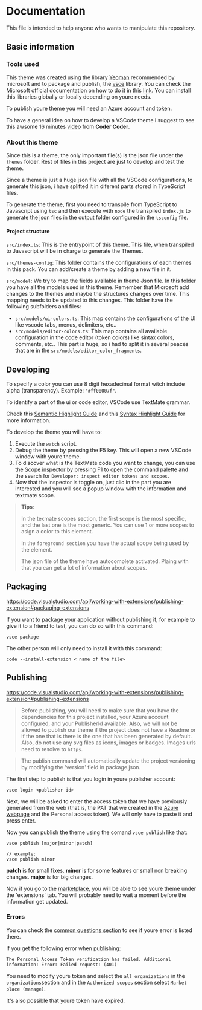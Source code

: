 # Documentation

This file is intended to help anyone who wants to manipulate this repository.

## Basic information

### Tools used

This theme was created using the library [Yeoman](https://www.npmjs.com/package/generator-code) recommended by microsoft and to package and publish, the [vsce](https://www.npmjs.com/package/vsc) library. You can check the Microsoft official documentation on how to do it in this [link](https://code.visualstudio.com/api/get-started/your-first-extension).
You can install this libraries globally or locally depending on youre needs.

To publish youre theme you will need an Azure account and token.

To have a general idea on how to develop a VSCode theme i suggest to see this awsome 16 minutes [video](https://www.youtube.com/watch?v=pGzssFNtWXw) from **Coder Coder**.

### About this theme

Since this is a theme, the only important file(s) is the json file under the `themes` folder. Rest of files in this project are just to develop and test the theme.

Since a theme is just a huge json file with all the VSCode configurations, to generate this json, i have splitted it in diferent parts stored in TypeScript files.

To generate the theme, first you need to transpile from TypeScript to Javascript using `tsc` and then execute with `node` the transpiled `index.js` to generate the json files in the output folder configured in the `tsconfig` file.

#### Project structure

`src/index.ts`: This is the entrypoint of this theme. This file, when transpiled to Javascript will be in charge to generate the Themes.

`src/themes-config`: This folder contains the configurations of each themes in this pack. You can add/create a theme by adding a new file in it.

`src/model`: We try to map the fields available in theme Json file. In this folder you have all the models used in this theme. Remember that Microsoft add changes to the themes and maybe the structures changes over time. This mapping needs to be updated to this changes. This folder have the following subfolders and files:

- `src/models/ui-colors.ts`: This map contains the configurations of the UI like vscode tabs, menus, delimiters, etc..
- `src/models/editor-colors.ts`: This map contains all available configuration in the code editor (token colors) like sintax colors, comments, etc.. This part is huge, so i had to split it in several peaces that are in the `src/models/editor_color_fragments`.

## Developing

To specify a color you can use 8 digit hexadecimal format witch include alpha (transparency). Example: `"#ff00007f"`.

To identify a part of the ui or code editor, VSCode use TextMate grammar.

Check this [Semantic Highlight Guide](https://code.visualstudio.com/api/language-extensions/semantic-highlight-guide) and this [Syntax Highlight Guide](https://code.visualstudio.com/api/language-extensions/syntax-highlight-guide) for more information.

To develop the theme you will have to:

1. Execute the `watch` script.
2. Debug the theme by pressing the F5 key. This will open a new VSCode window with youre theme.
3. To discover what is the TextMate code you want to change, you can use the [Scope inspector](https://code.visualstudio.com/api/language-extensions/syntax-highlight-guide#scope-inspector) by pressing F1 to open the command palette and the search for `Developer: inspect editor tokens and scopes`.
4. Now that the inspector is toggle on, just clic in the part you are interested and you will see a popup window with the information and textmate scope.

> **Tips**:
>
> In the texmate scopes section, the first scope is the most specific, and the last one is the most generic. You can use 1 or more scopes to asign a color to this element.
>
> In the `foreground section` you have the actual scope being used by the element.
>
> The json file of the theme have autocomplete activated. Plaing with that you can get a lot of information about scopes.

## Packaging

https://code.visualstudio.com/api/working-with-extensions/publishing-extension#packaging-extensions

If you want to package your application without publishing it, for example to give it to a friend to test, you can do so with this command:

```
vsce package
```

The other person will only need to install it with this command:

```
code --install-extension < name of the file>
```

## Publishing

https://code.visualstudio.com/api/working-with-extensions/publishing-extension#publishing-extensions

> Before publishing, you will need to make sure that you have the dependencies for this project installed, your Azure account configured, and your PublisherId available.
> Also, we will not be allowed to publish our theme if the project does not have a Readme or if the one that is there is the one that has been generated by default.
> Also, do not use any svg files as icons, images or badges.
> Images urls need to resolve to `https`.

> The publish command will automatically update the project versioning by modifying the 'version' field in package.json.

The first step to publish is that you login in youre publisher account:

```
vsce login <publisher id>
```

Next, we will be asked to enter the access token that we have previously generated from the web (that is, the PAT that we created in the [Azure webpage](https://dev.azure.com) and the Personal access token). We will only have to paste it and press enter.

Now you can publish the theme using the comand `vsce publish` like that:

```
vsce publish [major|minor|patch]

// example:
vsce publish minor
```

**patch** is for small fixes.
**minor** is for some features or small non breaking changes.
**major** is for big changes.

Now if you go to the [marketplace](https://marketplace.visualstudio.com/manage), you will be able to see youre theme under the 'extensions' tab. You will probably need to wait a moment before the information get updated.

### Errors

You can check the [common questions section](https://code.visualstudio.com/api/working-with-extensions/publishing-extension#common-questions) to see if youre error is listed there.

If you get the following error when publishing:

```
The Personal Access Token verification has failed. Additional information: Error: Failed request: (401)
```

You need to modify youre token and select the `all organizations` in the `organizations`section and in the `Authorized scopes` section select `Market place (manage)`.

It's also possible that youre token have expired.
